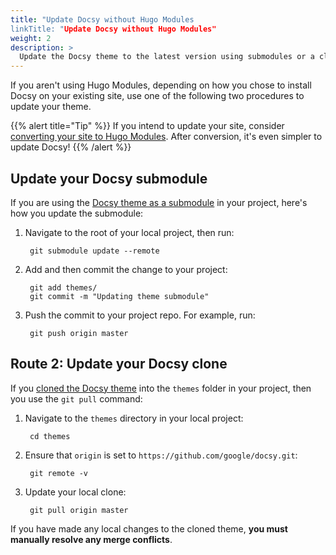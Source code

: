 ```yaml
---
title: "Update Docsy without Hugo Modules
linkTitle: "Update Docsy without Hugo Modules"
weight: 2
description: >
  Update the Docsy theme to the latest version using submodules or a cloned theme.
---
```


If you aren't using Hugo Modules, depending on how you chose to install Docsy on your existing site, use one of the following two procedures to update your theme.

{{% alert title="Tip" %}}
If you intend to update your site, consider [converting your site to Hugo Modules](/docs/updating/convert-site-to-module/). After conversion, it's even simpler to update Docsy!
{{% /alert %}}

## Update your Docsy submodule

If you are using the [Docsy theme as a submodule](/docs/theme-installation/other-options/#other-option-1-use-the-theme-as-a-submodule) in your project, here's how you update the submodule:

1. Navigate to the root of your local project, then run:

        git submodule update --remote

    
1. Add and then commit the change to your project:

        git add themes/
        git commit -m "Updating theme submodule"


1. Push the commit to your project repo. For example, run:

        git push origin master


## Route 2: Update your Docsy clone

If you [cloned the Docsy theme](/docs/theme-installation/other-options/#other-option-2-clone-the-docsy-theme) into
the `themes` folder in your project, then you use the `git pull` command:

1. Navigate to the `themes` directory in your local project:

        cd themes

1. Ensure that `origin` is set to `https://github.com/google/docsy.git`:

        git remote -v

1. Update your local clone:

        git pull origin master

If you have made any local changes to the cloned theme, **you must manually resolve any merge conflicts**.
